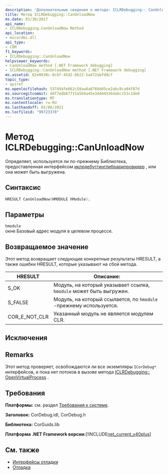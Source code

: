 ```yaml
---
description: 'Дополнительные сведения о методе: ICLRDebugging:: CanUnloadNow'
title: Метод ICLRDebugging::CanUnloadNow
ms.date: 03/30/2017
api_name:
- ICLRDebugging.CanUnloadNow Method
api_location:
- mscordbi.dll
api_type:
- COM
f1_keywords:
- ICLRDebugging::CanUnloadNow
helpviewer_keywords:
- CanUnloadNow method [.NET Framework debugging]
- ICLRDebugging::CanUnloadNow method [.NET Framework debugging]
ms.assetid: 62e0630c-8cb7-45d2-b622-5a472abfd8cf
topic_type:
- apiref
ms.openlocfilehash: 537494fe862c58aa8a8768dd5ce2abc8ca94f87d
ms.sourcegitcommit: ddf7edb67715a5b9a45e3dd44536dabc153c1de0
ms.translationtype: MT
ms.contentlocale: ru-RU
ms.lasthandoff: 02/06/2021
ms.locfileid: "99723378"
---
```

# <a name="iclrdebuggingcanunloadnow-method"></a>Метод ICLRDebugging::CanUnloadNow

Определяет, используется ли по-прежнему Библиотека, предоставленная интерфейсом [иклрдебуггинглибрарипровидер](iclrdebugginglibraryprovider-interface.md) , или она может быть выгружена.  
  
## <a name="syntax"></a>Синтаксис  
  
```cpp  
HRESULT CanUnloadNow(HMODULE hModule);  
```  
  
## <a name="parameters"></a>Параметры  

 `hmodule`  
 окне Базовый адрес модуля в целевом процессе.  
  
## <a name="return-value"></a>Возвращаемое значение  

 Этот метод возвращает следующие конкретные результаты HRESULT, а также ошибки HRESULT, которые указывают на сбой метода.  
  
|HRESULT|Описание:|  
|-------------|-----------------|  
|S_OK|Модуль, на который указывает ссылка, `hmodule` может быть выгружен.|  
|S_FALSE|Модуль, на который ссылается, по `hmodule` -прежнему используется.|  
|COR_E_NOT_CLR|Указанный модуль не является модулем CLR.|  
  
## <a name="exceptions"></a>Исключения  
  
## <a name="remarks"></a>Remarks  

 Этот метод проверяет, освобождаются ли все экземпляры `ICorDebug*` интерфейсов, и пока нет потоков в вызове метода [ICLRDebugging:: OpenVirtualProcess](iclrdebugging-openvirtualprocess-method.md) .  
  
## <a name="requirements"></a>Требования  

 **Платформы:** см. раздел [Требования к системе](../../get-started/system-requirements.md).  
  
 **Заголовок:** CorDebug.idl, CorDebug.h  
  
 **Библиотека:** CorGuids.lib  
  
 **Платформа .NET Framework версии:**[!INCLUDE[net_current_v40plus](../../../../includes/net-current-v40plus-md.md)]  
  
## <a name="see-also"></a>См. также

- [Интерфейсы отладки](debugging-interfaces.md)
- [Отладка](index.md)

